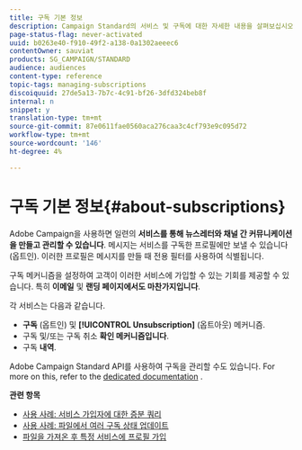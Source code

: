 ```yaml
---
title: 구독 기본 정보
description: Campaign Standard의 서비스 및 구독에 대한 자세한 내용을 살펴보십시오.
page-status-flag: never-activated
uuid: b0263e40-f910-49f2-a138-0a1302aeeec6
contentOwner: sauviat
products: SG_CAMPAIGN/STANDARD
audience: audiences
content-type: reference
topic-tags: managing-subscriptions
discoiquuid: 27de5a13-7b7c-4c91-bf26-3dfd324beb8f
internal: n
snippet: y
translation-type: tm+mt
source-git-commit: 87e0611fae0560aca276caa3c4cf793e9c095d72
workflow-type: tm+mt
source-wordcount: '146'
ht-degree: 4%

---
```



# 구독 기본 정보{#about-subscriptions}

Adobe Campaign을 사용하면 일련의 **서비스를 통해 뉴스레터와 채널 간 커뮤니케이션을 만들고 관리할 수 있습니다**. 메시지는 서비스를 구독한 프로필에만 보낼 수 있습니다(옵트인). 이러한 프로필은 메시지를 만들 때 전용 필터를 사용하여 식별됩니다.

구독 메커니즘을 설정하여 고객이 이러한 서비스에 가입할 수 있는 기회를 제공할 수 있습니다. 특히 **이메일** 및 **랜딩 페이지에서도 마찬가지입니다**.

각 서비스는 다음과 같습니다.

* **구독** (옵트인) 및 **[!UICONTROL Unsubscription]** (옵트아웃) 메커니즘.
* 구독 및/또는 구독 취소 **확인 메커니즘입니다**.
* 구독 **내역**.

Adobe Campaign Standard API를 사용하여 구독을 관리할 수도 있습니다. For more on this, refer to the [dedicated documentation](../../api/using/creating-a-service.md) .

**관련 항목**

* [사용 사례: 서비스 가입자에 대한 증분 쿼리](../../automating/using/incremental-query-on-subscribers.md)
* [사용 사례: 파일에서 여러 구독 상태 업데이트](../../automating/using/updating-subscriptions-from-file.md)
* [파일을 가져온 후 특정 서비스에 프로필 가입](../../automating/using/subscribing-profiles-from-file.md)
